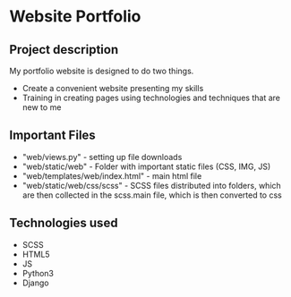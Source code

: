 # Website Portfolio

## Project description

My portfolio website is designed to do two things. 
* Create a convenient website presenting my skills
* Training in creating pages using technologies and techniques that are new to me

## Important Files

* "web/views.py" - setting up file downloads
* "web/static/web" - Folder with important static files (CSS, IMG, JS)
* "web/templates/web/index.html" - main html file
* "web/static/web/css/scss" - SCSS files distributed into folders, which are then collected in the scss.main file, which is then converted to css 

## Technologies used
* SCSS
* HTML5
* JS
* Python3
* Django 
